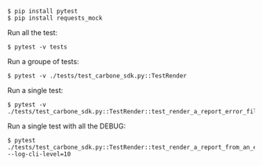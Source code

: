 
```
$ pip install pytest
$ pip install requests_mock
```

Run all the test:
```shell
$ pytest -v tests
```

Run a groupe of tests:
```shell
$ pytest -v ./tests/test_carbone_sdk.py::TestRender
```

Run a single test:
```shell
$ pytest -v ./tests/test_carbone_sdk.py::TestRender::test_render_a_report_error_file_missing
```

Run a single test with all the DEBUG:
```
$ pytest ./tests/test_carbone_sdk.py::TestRender::test_render_a_report_from_an_existing_template_id --log-cli-level=10
```